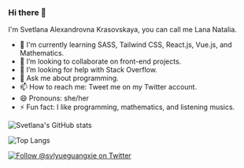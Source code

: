 ### Hi there 👋

I'm Svetlana Alexandrovna Krasovskaya, you can call me Lana Natalia.

- 🌱 I'm currently learning SASS, Tailwind CSS, React.js, Vue.js, and Mathematics.
- 👯 I’m looking to collaborate on front-end projects.
- 🤔 I’m looking for help with Stack Overflow.
- 💬 Ask me about programming.
- 📫 How to reach me: Tweet me on my Twitter account.
- 😄 Pronouns: she/her
- ⚡ Fun fact: I like programming, mathematics, and listening musics.

![Svetlana's GitHub stats](https://github-readme-stats.vercel.app/api?username=svlyueguangxie&show_icons=true&theme=default)

![Top Langs](https://github-readme-stats.vercel.app/api/top-langs?username=svlyueguangxie&theme=default)

<a href="https://twitter.com/svlyueguangxie">
    <img src="https://img.shields.io/twitter/follow/svlyueguangxie?label=Twitter&logo=twitter&style=social" alt="Follow @svlyueguangxie on Twitter" />
</a>
